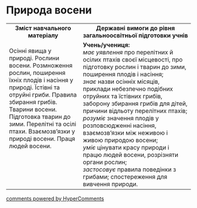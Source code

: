 <div id="hypercomments_widget" class="js-hypercomments-widget invisible"></div>

Природа восени
=============================================

<table>
  <tr>
    <td width="40%" align="center"><b>Зміст навчального матеріалу<b></td>
    <td width="60%" align="center"><b>Державні вимоги до рівня загальноосвітньої підготовки учнів</b></td>
  </tr>
  <tr>
    <td width="40%" style="vertical-align:top !important;">
        <p>Осінні явища у природі. Рослини восени. Розмноження рослин, поширення їхніх плодів і насіння у природі. Їстівні та отруйні гриби. Правила збирання грибів. Тварини восени. Підготовка тварин до зими. Перелітні та осілі птахи. Взаємозв’язки у природі восени. Праця людей восени.</p>
    </td>
    <td width="60%" style="vertical-align:top !important;">
    <b>Учень/учениця:</b><br>
  	<i>має уявлення</i>  про перелітних й осілих птахів своєї місцевості, про підготовку рослин і тварин до зими, поширення плодів і насіння;<br>
    <i>знає</i> назви осінніх місяців, приклади небезпечно подібних отруйних та їстівних грибів, заборону збирання грибів для дітей, причини відльоту перелітних  птахів;<br>
    <i>розуміє</i> значення плодів у розповсюдженні насіння, взаємозв’язки між неживою і живою  природою восени;<br>
    <i>уміє</i> цінувати красу природи і працю людей восени, розрізняти органи рослин;<br> 
    <i>застосовує</i> правила поведінки з грибами; спостереження для вивчення природи.
	</td>
  </tr>
</table>

<div class="js-hypercomments-container">
<a href="http://hypercomments.com" class="hc-link" title="comments widget">comments powered by HyperComments</a>
</div>